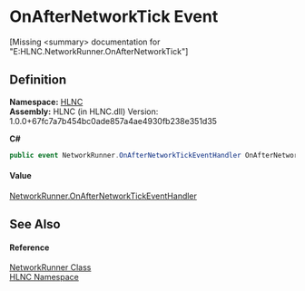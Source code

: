 # OnAfterNetworkTick Event


\[Missing &lt;summary&gt; documentation for "E:HLNC.NetworkRunner.OnAfterNetworkTick"\]



## Definition
**Namespace:** <a href="N_HLNC">HLNC</a>  
**Assembly:** HLNC (in HLNC.dll) Version: 1.0.0+67fc7a7b454bc0ade857a4ae4930fb238e351d35

**C#**
``` C#
public event NetworkRunner.OnAfterNetworkTickEventHandler OnAfterNetworkTick
```



#### Value
<a href="T_HLNC_NetworkRunner_OnAfterNetworkTickEventHandler">NetworkRunner.OnAfterNetworkTickEventHandler</a>

## See Also


#### Reference
<a href="T_HLNC_NetworkRunner">NetworkRunner Class</a>  
<a href="N_HLNC">HLNC Namespace</a>  
